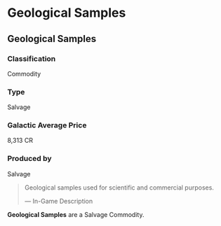 # Geological Samples
## Geological Samples

### Classification

Commodity

### Type

Salvage

### Galactic Average Price

8,313 CR

### Produced by

Salvage

> 
> 
> Geological samples used for scientific and commercial purposes.
> 
> 
> — In-Game Description
> 

**Geological Samples** are a Salvage Commodity.